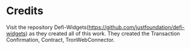 # Credits

Visit the repository Defi-Widgets(https://github.com/justfoundation/defi-widgets) as they created all of this work.
They created the Transaction Confirmation, Contract, TronWebConnector.